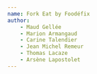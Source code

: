 ```yaml
---
name: Fork Eat by Foodéfix
author:
    - Maud Gellée
    - Marion Armangaud
    - Carine Talendier
    - Jean Michel Remeur
    - Thomas Lacaze
    - Arsène Lapostolet
---
```


